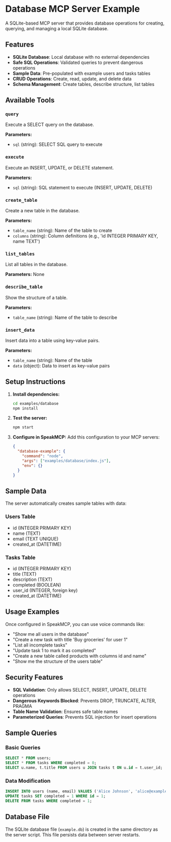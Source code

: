 # Database MCP Server Example

A SQLite-based MCP server that provides database operations for creating, querying, and managing a local SQLite database.

## Features

- **SQLite Database**: Local database with no external dependencies
- **Safe SQL Operations**: Validated queries to prevent dangerous operations
- **Sample Data**: Pre-populated with example users and tasks tables
- **CRUD Operations**: Create, read, update, and delete data
- **Schema Management**: Create tables, describe structure, list tables

## Available Tools

### `query`
Execute a SELECT query on the database.

**Parameters:**
- `sql` (string): SELECT SQL query to execute

### `execute`
Execute an INSERT, UPDATE, or DELETE statement.

**Parameters:**
- `sql` (string): SQL statement to execute (INSERT, UPDATE, DELETE)

### `create_table`
Create a new table in the database.

**Parameters:**
- `table_name` (string): Name of the table to create
- `columns` (string): Column definitions (e.g., 'id INTEGER PRIMARY KEY, name TEXT')

### `list_tables`
List all tables in the database.

**Parameters:** None

### `describe_table`
Show the structure of a table.

**Parameters:**
- `table_name` (string): Name of the table to describe

### `insert_data`
Insert data into a table using key-value pairs.

**Parameters:**
- `table_name` (string): Name of the table
- `data` (object): Data to insert as key-value pairs

## Setup Instructions

1. **Install dependencies:**
   ```bash
   cd examples/database
   npm install
   ```

2. **Test the server:**
   ```bash
   npm start
   ```

3. **Configure in SpeakMCP:**
   Add this configuration to your MCP servers:
   ```json
   {
     "database-example": {
       "command": "node",
       "args": ["examples/database/index.js"],
       "env": {}
     }
   }
   ```

## Sample Data

The server automatically creates sample tables with data:

### Users Table
- id (INTEGER PRIMARY KEY)
- name (TEXT)
- email (TEXT UNIQUE)
- created_at (DATETIME)

### Tasks Table
- id (INTEGER PRIMARY KEY)
- title (TEXT)
- description (TEXT)
- completed (BOOLEAN)
- user_id (INTEGER, foreign key)
- created_at (DATETIME)

## Usage Examples

Once configured in SpeakMCP, you can use voice commands like:

- "Show me all users in the database"
- "Create a new task with title 'Buy groceries' for user 1"
- "List all incomplete tasks"
- "Update task 1 to mark it as completed"
- "Create a new table called products with columns id and name"
- "Show me the structure of the users table"

## Security Features

- **SQL Validation**: Only allows SELECT, INSERT, UPDATE, DELETE operations
- **Dangerous Keywords Blocked**: Prevents DROP, TRUNCATE, ALTER, PRAGMA
- **Table Name Validation**: Ensures safe table names
- **Parameterized Queries**: Prevents SQL injection for insert operations

## Sample Queries

### Basic Queries
```sql
SELECT * FROM users;
SELECT * FROM tasks WHERE completed = 0;
SELECT u.name, t.title FROM users u JOIN tasks t ON u.id = t.user_id;
```

### Data Modification
```sql
INSERT INTO users (name, email) VALUES ('Alice Johnson', 'alice@example.com');
UPDATE tasks SET completed = 1 WHERE id = 1;
DELETE FROM tasks WHERE completed = 1;
```

## Database File

The SQLite database file (`example.db`) is created in the same directory as the server script. This file persists data between server restarts.

